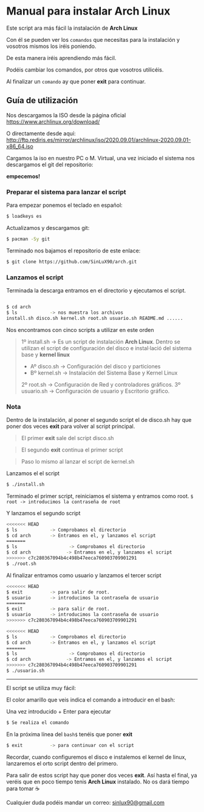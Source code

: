 # Manual para instalar Arch Linux

Este script ara más fácil la instalación de **Arch Linux**

Con él se pueden ver los `comandos` que necesitas para la instalación y vosotros mismos los iréis poniendo.

De esta manera iréis aprendiendo más fácil.

Podéis cambiar los comandos, por otros que vosotros utilicéis.

Al finalizar un `comando` ay que poner **exit** para continuar.

## Guía de utilización
 
Nos descargamos la ISO desde la página oficial https://www.archlinux.org/download/

O directamente desde aquí: http://ftp.rediris.es/mirror/archlinux/iso/2020.09.01/archlinux-2020.09.01-x86_64.iso 

Cargamos la iso en nuestro PC o M. Virtual, una vez iniciado el sistema nos descargamos el git del repositorio:

**empecemos!** 

### Preparar el sistema para lanzar el script

Para empezar ponemos el teclado en español:
```sh
$ loadkeys es
```
Actualizamos y descargamos git:
```sh
$ pacman -Sy git
```
Terminado nos bajamos el repositorio de este enlace: 
```sh
$ git clone https://github.com/SinLuX90/arch.git
```
### Lanzamos el script

Terminada la descarga entramos en el directorio y ejecutamos el script. 
```sh

$ cd arch
$ ls			-> nos muestra los archivos
install.sh disco.sh kernel.sh root.sh usuario.sh README.md ......
```  
Nos encontramos con cinco scripts a utilizar en este orden  
> 1º install.sh -> Es un script de instalación **Arch Linux**. Dentro se utilizan el script de configuración del disco e instal·lació del sistema base y **kernel linux**
>
> - Aº disco.sh -> Configuración del disco y particiones
> - Bº kernel.sh -> Instalación del Sistema Base y Kernel Linux
>
> 2º root.sh -> Configuración de Red y controladores gráficos.
> 3º usuario.sh -> Configuración de usuario y Escritorio gráfico.

### Nota 

Dentro de la instalación, al poner el segundo script el de disco.sh hay que poner dos veces **exit** para volver al script principal.

> El primer **exit** sale del script disco.sh

> El segundo **exit** continua el primer script

> Paso lo mismo al lanzar el script de kernel.sh
  
Lanzamos el el script
```sh
$ ./install.sh
```

Terminado el primer script, reiniciamos el sistema y entramos como root.
`$ root -> introducimos la contraseña de root`

Y lanzamos el segundo script
```sh
<<<<<<< HEAD
$ ls			-> Comprobamos el directorio
$ cd arch 		-> Entramos en el, y lanzamos el script
=======
$ ls				   -> Comprobamos el directorio
$ cd arch			  -> Entramos en el, y lanzamos el script
>>>>>>> c7c280367094b4c498b47eeca760903709901291
$ ./root.sh
```

Al finalizar entramos como usuario y lanzamos el tercer script
```sh
<<<<<<< HEAD
$ exit			-> para salir de root.
$ usuario		-> introducimos la contraseña de usuario
=======
$ exit          -> para salir de root.
$ usuario       -> introducimos la contraseña de usuario
>>>>>>> c7c280367094b4c498b47eeca760903709901291
```
```sh
<<<<<<< HEAD
$ ls			-> Comprobamos el directorio
$ cd arch		-> Entramos en el, y lanzamos el script
=======
$ ls				   -> Comprobamos el directorio
$ cd arch			  -> Entramos en el, y lanzamos el script
>>>>>>> c7c280367094b4c498b47eeca760903709901291
$ ./usuario.sh
``` 
--- 
El script se utiliza muy fácil:  

El color amarillo que veis indica el comando a introducir en el bash:

Una vez introducido + Enter para ejecutar 
```sh
$ Se realiza el comando
``` 
En la próxima línea del `bash$` tenéis que poner **exit**
```sh
$ exit			-> para continuar con el script
```  
Recordar, cuando configuremos el disco e instalemos el kernel de linux, lanzaremos el orto script dentro del primero.

Para salir de estos script hay que poner dos veces **exit**.
Así hasta el final, ya veréis que en poco tiempo tenis **Arch Linux** instalado.
No os dará tiempo para tomar :coffee: 

Cualquier duda podéis mandar un correo: sinlux90@gmail.com